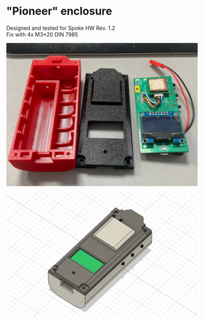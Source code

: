 # "Pioneer" enclosure
Designed and tested for Spoke HW Rev. 1.2  
Fix with 4x M3*20 DIN 7985

<p align="center">
  <img src="Pioneer_real.jpg">
</p>

<p align="center">
  <img src="Pioneer_top.JPG">
</p>